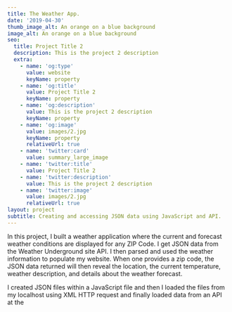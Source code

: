 ```yaml
---
title: The Weather App.
date: '2019-04-30'
thumb_image_alt: An orange on a blue background
image_alt: An orange on a blue background
seo:
  title: Project Title 2
  description: This is the project 2 description
  extra:
    - name: 'og:type'
      value: website
      keyName: property
    - name: 'og:title'
      value: Project Title 2
      keyName: property
    - name: 'og:description'
      value: This is the project 2 description
      keyName: property
    - name: 'og:image'
      value: images/2.jpg
      keyName: property
      relativeUrl: true
    - name: 'twitter:card'
      value: summary_large_image
    - name: 'twitter:title'
      value: Project Title 2
    - name: 'twitter:description'
      value: This is the project 2 description
    - name: 'twitter:image'
      value: images/2.jpg
      relativeUrl: true
layout: project
subtitle: Creating and accessing JSON data using JavaScript and API.
---
```

In this project, I  built a weather application where the current and forecast weather conditions are displayed for any ZIP Code.   I  get JSON data from the Weather Underground site API. I then parsed and used the weather information to populate my website. When one provides a zip code, the JSON data returned will then reveal the location, the current temperature, weather description, and details about the weather forecast.

I created JSON files within a JavaScript file and then I loaded the files from my localhost using XML HTTP request and finally loaded data from an API at the
